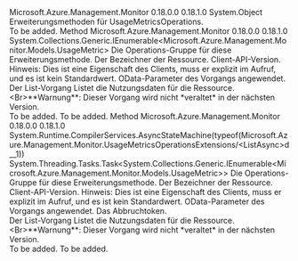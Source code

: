 <Type Name="UsageMetricsOperationsExtensions" FullName="Microsoft.Azure.Management.Monitor.UsageMetricsOperationsExtensions">
  <TypeSignature Language="C#" Value="public static class UsageMetricsOperationsExtensions" />
  <TypeSignature Language="ILAsm" Value=".class public auto ansi abstract sealed beforefieldinit UsageMetricsOperationsExtensions extends System.Object" />
  <TypeSignature Language="DocId" Value="T:Microsoft.Azure.Management.Monitor.UsageMetricsOperationsExtensions" />
  <TypeSignature Language="VB.NET" Value="Public Module UsageMetricsOperationsExtensions" />
  <TypeSignature Language="F#" Value="type UsageMetricsOperationsExtensions = class" />
  <AssemblyInfo>
    <AssemblyName>Microsoft.Azure.Management.Monitor</AssemblyName>
    <AssemblyVersion>0.18.0.0</AssemblyVersion>
    <AssemblyVersion>0.18.1.0</AssemblyVersion>
  </AssemblyInfo>
  <Base>
    <BaseTypeName>System.Object</BaseTypeName>
  </Base>
  <Interfaces />
  <Docs>
    <summary>
            Erweiterungsmethoden für UsageMetricsOperations.
            </summary>
    <remarks>To be added.</remarks>
  </Docs>
  <Members>
    <Member MemberName="List">
      <MemberSignature Language="C#" Value="public static System.Collections.Generic.IEnumerable&lt;Microsoft.Azure.Management.Monitor.Models.UsageMetric&gt; List (this Microsoft.Azure.Management.Monitor.IUsageMetricsOperations operations, string resourceUri, string apiVersion, Microsoft.Rest.Azure.OData.ODataQuery&lt;Microsoft.Azure.Management.Monitor.Models.UsageMetric&gt; odataQuery = null);" />
      <MemberSignature Language="ILAsm" Value=".method public static hidebysig class System.Collections.Generic.IEnumerable`1&lt;class Microsoft.Azure.Management.Monitor.Models.UsageMetric&gt; List(class Microsoft.Azure.Management.Monitor.IUsageMetricsOperations operations, string resourceUri, string apiVersion, class Microsoft.Rest.Azure.OData.ODataQuery`1&lt;class Microsoft.Azure.Management.Monitor.Models.UsageMetric&gt; odataQuery) cil managed" />
      <MemberSignature Language="DocId" Value="M:Microsoft.Azure.Management.Monitor.UsageMetricsOperationsExtensions.List(Microsoft.Azure.Management.Monitor.IUsageMetricsOperations,System.String,System.String,Microsoft.Rest.Azure.OData.ODataQuery{Microsoft.Azure.Management.Monitor.Models.UsageMetric})" />
      <MemberSignature Language="VB.NET" Value="&lt;Extension()&gt;&#xA;Public Function List (operations As IUsageMetricsOperations, resourceUri As String, apiVersion As String, Optional odataQuery As ODataQuery(Of UsageMetric) = null) As IEnumerable(Of UsageMetric)" />
      <MemberSignature Language="F#" Value="static member List : Microsoft.Azure.Management.Monitor.IUsageMetricsOperations * string * string * Microsoft.Rest.Azure.OData.ODataQuery&lt;Microsoft.Azure.Management.Monitor.Models.UsageMetric&gt; -&gt; seq&lt;Microsoft.Azure.Management.Monitor.Models.UsageMetric&gt;" Usage="Microsoft.Azure.Management.Monitor.UsageMetricsOperationsExtensions.List (operations, resourceUri, apiVersion, odataQuery)" />
      <MemberType>Method</MemberType>
      <AssemblyInfo>
        <AssemblyName>Microsoft.Azure.Management.Monitor</AssemblyName>
        <AssemblyVersion>0.18.0.0</AssemblyVersion>
        <AssemblyVersion>0.18.1.0</AssemblyVersion>
      </AssemblyInfo>
      <ReturnValue>
        <ReturnType>System.Collections.Generic.IEnumerable&lt;Microsoft.Azure.Management.Monitor.Models.UsageMetric&gt;</ReturnType>
      </ReturnValue>
      <Parameters>
        <Parameter Name="operations" Type="Microsoft.Azure.Management.Monitor.IUsageMetricsOperations" RefType="this" />
        <Parameter Name="resourceUri" Type="System.String" />
        <Parameter Name="apiVersion" Type="System.String" />
        <Parameter Name="odataQuery" Type="Microsoft.Rest.Azure.OData.ODataQuery&lt;Microsoft.Azure.Management.Monitor.Models.UsageMetric&gt;" />
      </Parameters>
      <Docs>
        <param name="operations">
            Die Operations-Gruppe für diese Erweiterungsmethode.
            </param>
        <param name="resourceUri">
            Der Bezeichner der Ressource.
            </param>
        <param name="apiVersion">
            Client-API-Version. Hinweis: Dies ist eine Eigenschaft des Clients, muss er explizit im Aufruf, und es ist kein Standardwert.
            </param>
        <param name="odataQuery">
            OData-Parameter des Vorgangs angewendet.
            </param>
        <summary>
            Der List-Vorgang Listet die Nutzungsdaten für die Ressource. &lt;Br&gt;**Warnung**: Dieser Vorgang wird nicht *veraltet* in der nächsten Version.
            </summary>
        <returns>To be added.</returns>
        <remarks>To be added.</remarks>
      </Docs>
    </Member>
    <Member MemberName="ListAsync">
      <MemberSignature Language="C#" Value="public static System.Threading.Tasks.Task&lt;System.Collections.Generic.IEnumerable&lt;Microsoft.Azure.Management.Monitor.Models.UsageMetric&gt;&gt; ListAsync (this Microsoft.Azure.Management.Monitor.IUsageMetricsOperations operations, string resourceUri, string apiVersion, Microsoft.Rest.Azure.OData.ODataQuery&lt;Microsoft.Azure.Management.Monitor.Models.UsageMetric&gt; odataQuery = null, System.Threading.CancellationToken cancellationToken = null);" />
      <MemberSignature Language="ILAsm" Value=".method public static hidebysig class System.Threading.Tasks.Task`1&lt;class System.Collections.Generic.IEnumerable`1&lt;class Microsoft.Azure.Management.Monitor.Models.UsageMetric&gt;&gt; ListAsync(class Microsoft.Azure.Management.Monitor.IUsageMetricsOperations operations, string resourceUri, string apiVersion, class Microsoft.Rest.Azure.OData.ODataQuery`1&lt;class Microsoft.Azure.Management.Monitor.Models.UsageMetric&gt; odataQuery, valuetype System.Threading.CancellationToken cancellationToken) cil managed" />
      <MemberSignature Language="DocId" Value="M:Microsoft.Azure.Management.Monitor.UsageMetricsOperationsExtensions.ListAsync(Microsoft.Azure.Management.Monitor.IUsageMetricsOperations,System.String,System.String,Microsoft.Rest.Azure.OData.ODataQuery{Microsoft.Azure.Management.Monitor.Models.UsageMetric},System.Threading.CancellationToken)" />
      <MemberSignature Language="F#" Value="static member ListAsync : Microsoft.Azure.Management.Monitor.IUsageMetricsOperations * string * string * Microsoft.Rest.Azure.OData.ODataQuery&lt;Microsoft.Azure.Management.Monitor.Models.UsageMetric&gt; * System.Threading.CancellationToken -&gt; System.Threading.Tasks.Task&lt;seq&lt;Microsoft.Azure.Management.Monitor.Models.UsageMetric&gt;&gt;" Usage="Microsoft.Azure.Management.Monitor.UsageMetricsOperationsExtensions.ListAsync (operations, resourceUri, apiVersion, odataQuery, cancellationToken)" />
      <MemberType>Method</MemberType>
      <AssemblyInfo>
        <AssemblyName>Microsoft.Azure.Management.Monitor</AssemblyName>
        <AssemblyVersion>0.18.0.0</AssemblyVersion>
        <AssemblyVersion>0.18.1.0</AssemblyVersion>
      </AssemblyInfo>
      <Attributes>
        <Attribute>
          <AttributeName>System.Runtime.CompilerServices.AsyncStateMachine(typeof(Microsoft.Azure.Management.Monitor.UsageMetricsOperationsExtensions/&lt;ListAsync&gt;d__1))</AttributeName>
        </Attribute>
      </Attributes>
      <ReturnValue>
        <ReturnType>System.Threading.Tasks.Task&lt;System.Collections.Generic.IEnumerable&lt;Microsoft.Azure.Management.Monitor.Models.UsageMetric&gt;&gt;</ReturnType>
      </ReturnValue>
      <Parameters>
        <Parameter Name="operations" Type="Microsoft.Azure.Management.Monitor.IUsageMetricsOperations" RefType="this" />
        <Parameter Name="resourceUri" Type="System.String" />
        <Parameter Name="apiVersion" Type="System.String" />
        <Parameter Name="odataQuery" Type="Microsoft.Rest.Azure.OData.ODataQuery&lt;Microsoft.Azure.Management.Monitor.Models.UsageMetric&gt;" />
        <Parameter Name="cancellationToken" Type="System.Threading.CancellationToken" />
      </Parameters>
      <Docs>
        <param name="operations">
            Die Operations-Gruppe für diese Erweiterungsmethode.
            </param>
        <param name="resourceUri">
            Der Bezeichner der Ressource.
            </param>
        <param name="apiVersion">
            Client-API-Version. Hinweis: Dies ist eine Eigenschaft des Clients, muss er explizit im Aufruf, und es ist kein Standardwert.
            </param>
        <param name="odataQuery">
            OData-Parameter des Vorgangs angewendet.
            </param>
        <param name="cancellationToken">
            Das Abbruchtoken.
            </param>
        <summary>
            Der List-Vorgang Listet die Nutzungsdaten für die Ressource. &lt;Br&gt;**Warnung**: Dieser Vorgang wird nicht *veraltet* in der nächsten Version.
            </summary>
        <returns>To be added.</returns>
        <remarks>To be added.</remarks>
      </Docs>
    </Member>
  </Members>
</Type>